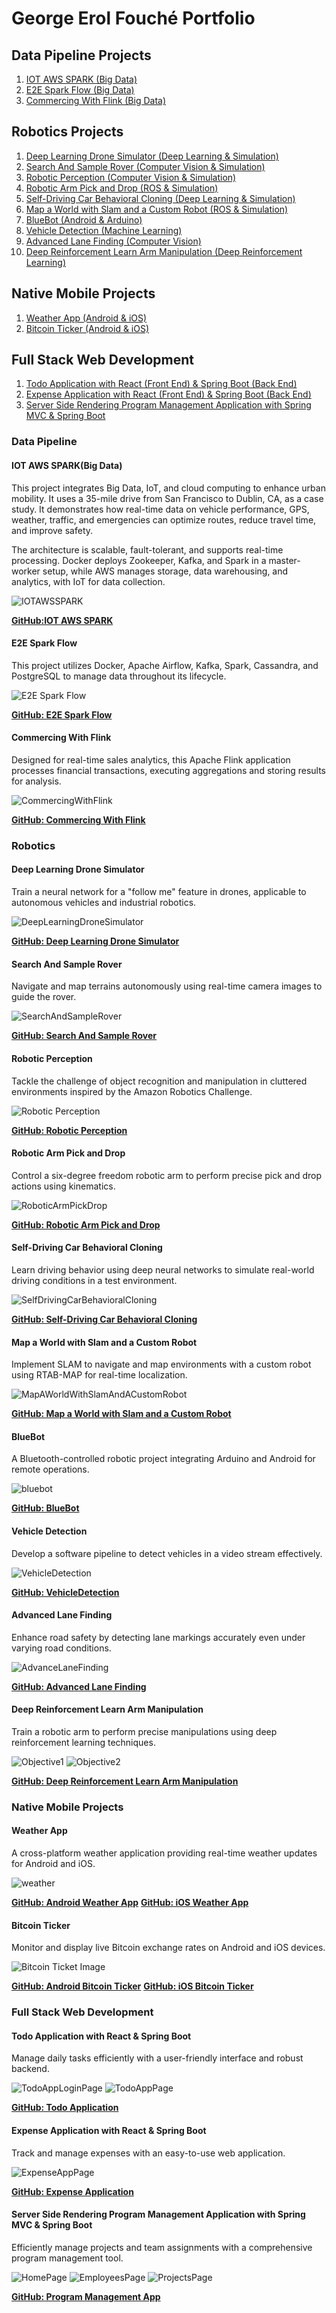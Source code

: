 # George Erol Fouché Portfolio

## Data Pipeline Projects
1. [IOT AWS SPARK (Big Data)](#IOTAWSSPARK)
2. [E2E Spark Flow (Big Data)](#Spark)
3. [Commercing With Flink (Big Data)](#Flink)

## Robotics Projects
1. [Deep Learning Drone Simulator (Deep Learning & Simulation)](#Deep)
2. [Search And Sample Rover (Computer Vision & Simulation)](#Rover)
3. [Robotic Perception (Computer Vision & Simulation)](#Perception)
4. [Robotic Arm Pick and Drop (ROS & Simulation)](#Arm)
5. [Self-Driving Car Behavioral Cloning (Deep Learning & Simulation)](#Cloning)
6. [Map a World with Slam and a Custom Robot (ROS & Simulation)](#Slam)
7. [BlueBot (Android & Arduino)](#BlueBot)
8. [Vehicle Detection (Machine Learning)](#VehicleDetection)
9. [Advanced Lane Finding (Computer Vision)](#ADL)
10. [Deep Reinforcement Learn Arm Manipulation (Deep Reinforcement Learning)](#DRLARM)

## Native Mobile Projects
1. [Weather App (Android & iOS)](#Weather)
2. [Bitcoin Ticker (Android & iOS)](#Ticker)

## Full Stack Web Development
1. [Todo Application with React (Front End) & Spring Boot (Back End)](#TodoApp)
2. [Expense Application with React (Front End) & Spring Boot (Back End)](#ExpenseApp)
3. [Server Side Rendering Program Management Application with Spring MVC & Spring Boot](#PmApp)

### Data Pipeline

#### IOT AWS SPARK(Big Data)<a name="IOTAWSSPARK"></a>
This project integrates Big Data, IoT, and cloud computing to enhance urban mobility. It uses a 35-mile drive from San Francisco to Dublin, CA, as a case study. It demonstrates how real-time data on vehicle performance, GPS, weather, traffic, and emergencies can optimize routes, reduce travel time, and improve safety.

The architecture is scalable, fault-tolerant, and supports real-time processing. Docker deploys Zookeeper, Kafka, and 
Spark in a master-worker setup, while AWS manages storage, data warehousing, and analytics, with IoT for data collection.

![IOTAWSSPARK](./images/SystemArchitecture.png)

**[GitHub:IOT AWS SPARK](https://github.com/georgeerol/IotAwsSpark)**

#### E2E Spark Flow <a name="Spark"></a>
This project utilizes Docker, Apache Airflow, Kafka, Spark, Cassandra, and PostgreSQL to manage data throughout its lifecycle.

![E2E Spark Flow](./images/SparkFlowArchitecture.png)

**[GitHub: E2E Spark Flow](https://github.com/georgeerol/E2ESparkFlow)**

#### Commercing With Flink <a name="Flink"></a>
Designed for real-time sales analytics, this Apache Flink application processes financial transactions, executing aggregations and storing results for analysis.

![CommercingWithFlink](./images/CommercingWithFlinkArchitecture.png)

**[GitHub: Commercing With Flink](https://github.com/georgeerol/CommercingWithFlink)**

### Robotics

#### Deep Learning Drone Simulator <a name="Deep"></a>
Train a neural network for a "follow me" feature in drones, applicable to autonomous vehicles and industrial robotics.

![DeepLearningDroneSimulator](./images/sim_screenshot.png)

**[GitHub: Deep Learning Drone Simulator](https://github.com/fouliex/DeepLearningDroneSimulator)**

#### Search And Sample Rover <a name="Rover"></a>
Navigate and map terrains autonomously using real-time camera images to guide the rover.

![SearchAndSampleRover](./images/rover_image.gif)

**[GitHub: Search And Sample Rover](https://github.com/fouliex/SearchAndSampleRoverProject)**

#### Robotic Perception <a name="Perception"></a>
Tackle the challenge of object recognition and manipulation in cluttered environments inspired by the Amazon Robotics Challenge.

![Robotic Perception](./images/PR2.gif)

**[GitHub: Robotic Perception](https://github.com/fouliex/RoboticPerception)**

#### Robotic Arm Pick and Drop <a name="Arm"></a>
Control a six-degree freedom robotic arm to perform precise pick and drop actions using kinematics.

![RoboticArmPickDrop](./images/PickAndDrop.gif)

**[GitHub: Robotic Arm Pick and Drop](https://github.com/fouliex/RoboticArmPickAndDrop)**

#### Self-Driving Car Behavioral Cloning <a name="Cloning"></a>
Learn driving behavior using deep neural networks to simulate real-world driving conditions in a test environment.

![SelfDrivingCarBehavioralCloning](./images/SelfDrivingCarBehavioralCloning.gif)

**[GitHub: Self-Driving Car Behavioral Cloning](https://github.com/fouliex/SelfDrivingCarBehavioralCloning)**

#### Map a World with Slam and a Custom Robot <a name="Slam"></a>
Implement SLAM to navigate and map environments with a custom robot using RTAB-MAP for real-time localization.

![MapAWorldWithSlamAndACustomRobot](./images/MapAWorldWithSlamAndACustomRobot.gif)

**[GitHub: Map a World with Slam and a Custom Robot](https://github.com/fouliex/MapAWorldWithSlamAndACustomRobot)**

#### BlueBot <a name="BlueBot"></a>
A Bluetooth-controlled robotic project integrating Arduino and Android for remote operations.

![bluebot](./images/bluebot.gif)

**[GitHub: BlueBot](https://github.com/fouliex/BlueBot)**

#### Vehicle Detection <a name="VehicleDetection"></a>
Develop a software pipeline to detect vehicles in a video stream effectively.

![VehicleDetection](./images/vehicleDetection.gif)

**[GitHub: VehicleDetection](https://github.com/georgeerol/VehicleDetection)**

#### Advanced Lane Finding <a name="ADL"></a>
Enhance road safety by detecting lane markings accurately even under varying road conditions.

![AdvanceLaneFinding](./images/AdvanceLaneFinding.gif)

**[GitHub: Advanced Lane Finding](https://github.com/georgeerol/AdvancedLaneFinding)**

#### Deep Reinforcement Learn Arm Manipulation <a name="DRLARM"></a>
Train a robotic arm to perform precise manipulations using deep reinforcement learning techniques.

![Objective1](./images/Objective1.gif)
![Objective2](./images/Objective2.gif)

**[GitHub: Deep Reinforcement Learn Arm Manipulation](https://github.com/georgeerol/DeepRLArmManipulation)**

### Native Mobile Projects

#### Weather App <a name="Weather"></a>
A cross-platform weather application providing real-time weather updates for Android and iOS.

![weather](./images/Clima.png)

**[GitHub: Android Weather App](https://github.com/georgeerol/AndroidAndIOSApps/tree/master/ClimaApp/Android/Clima)**
**[GitHub: iOS Weather App](https://github.com/georgeerol/AndroidAndIOSApps/tree/master/ClimaApp/IOS/Clima)**

#### Bitcoin Ticker <a name="Ticker"></a>
Monitor and display live Bitcoin exchange rates on Android and iOS devices.

![Bitcoin Ticket Image](./images/BitcoinTicker.png)

**[GitHub: Android Bitcoin Ticker](https://github.com/georgeerol/AndroidAndIOSApps/tree/master/BitcoinTickerApp/Android/BitcoinTicker)**
**[GitHub: iOS Bitcoin Ticker](https://github.com/georgeerol/AndroidAndIOSApps/tree/master/BitcoinTickerApp/IOS/BitcoinTicker)**

### Full Stack Web Development

#### Todo Application with React & Spring Boot <a name="TodoApp"></a>
Manage daily tasks efficiently with a user-friendly interface and robust backend.

![TodoAppLoginPage](./images/LoginPage.png)
![TodoAppPage](./images/ToDoPage.png)

**[GitHub: Todo Application](https://github.com/georgeerol/ToDoApp)**

#### Expense Application with React & Spring Boot <a name="ExpenseApp"></a>
Track and manage expenses with an easy-to-use web application.

![ExpenseAppPage](./images/ExpensePage.png)

**[GitHub: Expense Application](https://github.com/georgeerol/ExpenseApp)**

#### Server Side Rendering Program Management Application with Spring MVC & Spring Boot <a name="PmApp"></a>
Efficiently manage projects and team assignments with a comprehensive program management tool.

![HomePage](./images/HomePage.png)
![EmployeesPage](./images/EmployeesPage.png)
![ProjectsPage](./images/ProjectsPage.png)

**[GitHub: Program Management App](https://github.com/georgeerol/ProjectManagementApp)**
